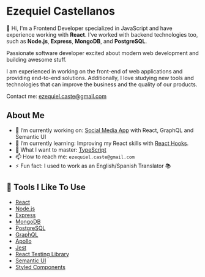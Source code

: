 # Ezequiel Castellanos 

👋 Hi, I'm a Frontend Developer specialized in JavaScript and have experience working with **React**. I've worked with backend technologies too, such as **Node.js**, **Express**, **MongoDB**, and **PostgreSQL**.

Passionate software developer excited about modern web development and building awesome stuff.

I am experienced in working on the front-end of web applications and providing end-to-end solutions. Additionally, I love studying new tools and technologies that can improve the business and the quality of our products.

Contact me: ezequiel.caste@gmail.com 

## About Me
- 🔭 I’m currently working on:  [Social Media App](https://ezecaste-social-app.netlify.app/) with React, GraphQL and Semantic UI 
- 🌱 I’m currently learning: Improving my React skills with [React Hooks](https://reactjs.org/docs/hooks-intro.html).
- 🤔 What I want to master: [TypeScript](https://www.typescriptlang.org/)
- 📫 How to reach me: `ezequiel.caste@gmail.com`
- ⚡ Fun fact: I used to work as an English/Spanish Translator 📚

## 🔧 Tools I Like To Use

- [React](https://reactjs.org/)
- [Node.js](https://nodejs.org/)
- [Express](https://expressjs.com/)
- [MongoDB](https://www.mongodb.com/)
- [PostgreSQL](https://www.postgresql.org/)
- [GraphQL](https://graphql.org/)
- [Apollo](https://www.apollographql.com/docs/)
- [Jest](https://jestjs.io/docs/getting-started)
- [React Testing Library](https://testing-library.com/docs/react-testing-library/intro/)
- [Semantic UI](https://semantic-ui.com/)
- [Styled Components](https://styled-components.com/)
